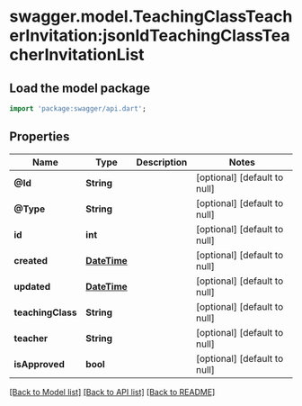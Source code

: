 # swagger.model.TeachingClassTeacherInvitation:jsonldTeachingClassTeacherInvitationList

## Load the model package
```dart
import 'package:swagger/api.dart';
```

## Properties
Name | Type | Description | Notes
------------ | ------------- | ------------- | -------------
**@Id** | **String** |  | [optional] [default to null]
**@Type** | **String** |  | [optional] [default to null]
**id** | **int** |  | [optional] [default to null]
**created** | [**DateTime**](DateTime.md) |  | [optional] [default to null]
**updated** | [**DateTime**](DateTime.md) |  | [optional] [default to null]
**teachingClass** | **String** |  | [optional] [default to null]
**teacher** | **String** |  | [optional] [default to null]
**isApproved** | **bool** |  | [optional] [default to null]

[[Back to Model list]](../README.md#documentation-for-models) [[Back to API list]](../README.md#documentation-for-api-endpoints) [[Back to README]](../README.md)


